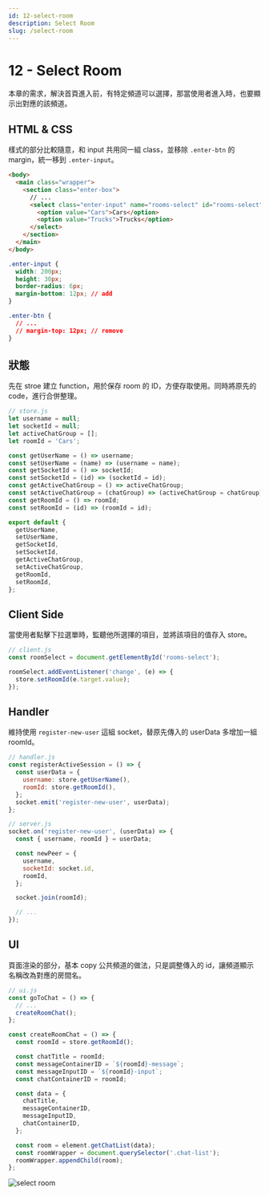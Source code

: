 ```yaml
---
id: 12-select-room
description: Select Room
slug: /select-room
---
```


# 12 - Select Room

本章的需求，解決首頁進入前，有特定頻道可以選擇，那當使用者進入時，也要顯示出對應的該頻道。

## HTML & CSS

樣式的部分比較隨意，和 input 共用同一組 class，並移除 `.enter-btn` 的 margin，統一移到 `.enter-input`。

```html
<body>
  <main class="wrapper">
    <section class="enter-box">
      // ...
      <select class="enter-input" name="rooms-select" id="rooms-select">
        <option value="Cars">Cars</option>
        <option value="Trucks">Trucks</option>
      </select>
    </section>
  </main>
</body>
```

```css
.enter-input {
  width: 200px;
  height: 30px;
  border-radius: 6px;
  margin-bottom: 12px; // add
}

.enter-btn {
  // ...
  // margin-top: 12px; // remove
}
```

## 狀態

先在 stroe 建立 function，用於保存 room 的 ID，方便存取使用。同時將原先的 code，進行合併整理。

```js
// store.js
let username = null;
let socketId = null;
let activeChatGroup = [];
let roomId = 'Cars';

const getUserName = () => username;
const setUserName = (name) => (username = name);
const getSocketId = () => socketId;
const setSocketId = (id) => (socketId = id);
const getActiveChatGroup = () => activeChatGroup;
const setActiveChatGroup = (chatGroup) => (activeChatGroup = chatGroup);
const getRoomId = () => roomId;
const setRoomId = (id) => (roomId = id);

export default {
  getUserName,
  setUserName,
  getSocketId,
  setSocketId,
  getActiveChatGroup,
  setActiveChatGroup,
  getRoomId,
  setRoomId,
};
```

## Client Side

當使用者點擊下拉選單時，監聽他所選擇的項目，並將該項目的值存入 store。

```js
// client.js
const roomSelect = document.getElementById('rooms-select');

roomSelect.addEventListener('change', (e) => {
  store.setRoomId(e.target.value);
});
```

## Handler

維持使用 `register-new-user` 這組 socket，替原先傳入的 userData 多增加一組 roomId。

```js
// handler.js
const registerActiveSession = () => {
  const userData = {
    username: store.getUserName(),
    roomId: store.getRoomId(),
  };
  socket.emit('register-new-user', userData);
};
```

```js
// server.js
socket.on('register-new-user', (userData) => {
  const { username, roomId } = userData;

  const newPeer = {
    username,
    socketId: socket.id,
    roomId,
  };

  socket.join(roomId);

  // ...
});
```

## UI

頁面渲染的部分，基本 copy 公共頻道的做法，只是調整傳入的 id，讓頻道顯示名稱改為對應的房間名。

```js
// ui.js
const goToChat = () => {
  // ...
  createRoomChat();
};

const createRoomChat = () => {
  const roomId = store.getRoomId();

  const chatTitle = roomId;
  const messageContainerID = `${roomId}-message`;
  const messageInputID = `${roomId}-input`;
  const chatContainerID = roomId;

  const data = {
    chatTitle,
    messageContainerID,
    messageInputID,
    chatContainerID,
  };

  const room = element.getChatList(data);
  const roomWrapper = document.querySelector('.chat-list');
  roomWrapper.appendChild(room);
};
```

![select room](https://i.imgur.com/kq2TljX.gif)
